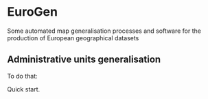 # EuroGen
Some automated map generalisation processes and software for the production of European geographical datasets

## Administrative units generalisation

To do that:
<show image>

Quick start.
